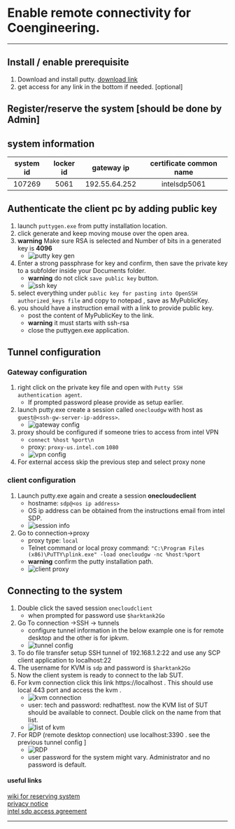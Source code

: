 # Enable remote connectivity for Coengineering. 

----

## Install / enable prerequisite  

1. Download and install putty. [download link](https://www.putty.org/)  
1. get access for any link in the bottom if needed. [optional]  


## Register/reserve the system [should be done by Admin]  


## system information  

system id|locker id|gateway ip|certificate common name
:--:|:-----:|:-----:|:-------:
107269   |5061     |192.55.64.252|intelsdp5061

## Authenticate the client pc by adding public key 

1. launch `puttygen.exe` from putty installation location.  
1. click generate and keep moving mouse over the open area.  
1. **warning** Make sure RSA is selected and Number of bits in a generated key is **4096**  
	- ![putty key gen](coenginneringlab/puttykey.PNG)  
1. Enter a strong passphrase for key and confirm, then save the private key to a subfolder inside your Documents folder.  
	- **warning** do not click `save public key` button. 
	- ![ssh key](coenginneringlab/puttykeygen.png)
1. select everything under `public key for pasting into OpenSSH authorized_keys file` and copy to notepad , save as MyPublicKey.  
1. you should have a instruction email with a link to provide public key.  
	- post the content of MyPublicKey to the link.  
	- **warning** it must starts with ssh-rsa  
	- close the puttygen.exe application.  

## Tunnel configuration  

### Gateway configuration

1. right click on the private key file and open with `Putty SSH authentication agent`.  
	- If prompted password please provide as setup earlier.  
1. launch putty.exe create a session called `onecloudgw` with host as `guest@<ssh-gw-server-ip-address>`.  
	- ![gateway config](coenginneringlab/onecloudgw_session.png)  
1. proxy should be configured if someone tries to access from intel VPN  
	- `connect %host %port\n`  
	- proxy: `proxy-us.intel.com`  `1080`  
	- ![vpn config](coenginneringlab/onecloudgw_session_proxy.png)  
1. For external access skip the previous step and select proxy none  
	
### client configuration

1. Launch putty.exe again and create a session **onecloudeclient**  
	- hostname: `sdp@<os ip address>`  
	- OS ip address can be obtained from the instructions email from intel SDP.  
	- ![session info](coenginneringlab/onecloudclient_session.png)  
1. Go to connection->proxy 
	- proxy type: `local`  
	- Telnet command or local proxy command: `"C:\Program Files (x86)\PuTTY\plink.exe" -load onecloudgw -nc %host:%port`  
	- **warning** confirm the putty installation path.  
	- ![client proxy](coenginneringlab/onecloudclient_proxy.png)  

## Connecting to the system  

1. Double click the saved session `onecloudclient`  
	- when prompted for password use `$harktank2Go`  
1. Go To connection ->SSH -> tunnels 
	- configure tunnel information in the below example one is for remote desktop and the other is for ipkvm.  
	- ![tunnel config](coenginneringlab/tunnel.PNG)  
1. To do file transfer setup SSH tunnel of 192.168.1.2:22 and use any SCP client application to localhost:22  
1. The username for KVM is `sdp` and password is `$harktank2Go`   
1. Now the client system is ready to connect to the lab SUT. 
1. For kvm connection click this link https://localhost . This should use local 443 port and access the kvm . 
	- ![kvm connection](coenginneringlab/raritran_client_page.png)  
	- user: tech  and password: redhat!test. now the KVM list of SUT should be available to connect. Double click on the name from that list.  
	- ![list of kvm](coenginneringlab/sut_list.png)  
1. For RDP (remote desktop connection) use localhost:3390 . see the previous tunnel config ]  
	- ![RDP](rdp.png)  
	- user password for the system might vary. Administrator and no password is default. 

#### useful links 

[wiki for reserving system](https://wiki.ith.intel.com/display/onecloud/CCG+Cloud+FAQ#CCGCloudFAQ-HowtoReserve/ScheduleaSystemforInternalUse)  
[privacy notice](https://www.intel.com/content/www/us/en/privacy/intel-privacy-notice.html)  
[intel sdp access agreement](https://sdpconnect.intel.com/html/intel_sdp_access_agreement.htm)  

---
